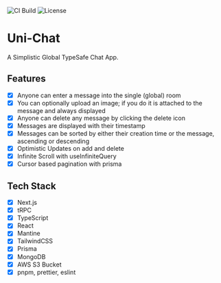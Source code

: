 ![CI Build](https://github.com/hmzakhalid/uni-chat/actions/workflows/ci.yml/badge.svg) ![License](https://img.shields.io/badge/license-MIT-blue)

# Uni-Chat

A Simplistic Global TypeSafe Chat App.

## Features

- [x] Anyone can enter a message into the single (global) room
- [x] You can optionally upload an image; if you do it is attached to the message and always displayed
- [x] Anyone can delete any message by clicking the delete icon
- [x] Messages are displayed with their timestamp
- [x] Messages can be sorted by either their creation time or the message, ascending or descending
- [x] Optimistic Updates on add and delete
- [x] Infinite Scroll with useInfiniteQuery
- [x] Cursor based pagination with prisma

## Tech Stack

- [x] Next.js
- [x] tRPC
- [x] TypeScript
- [x] React
- [x] Mantine
- [x] TailwindCSS
- [x] Prisma
- [x] MongoDB
- [x] AWS S3 Bucket
- [x] pnpm, prettier, eslint
